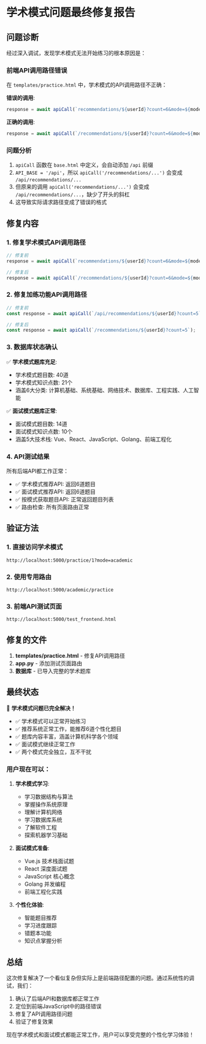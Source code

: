 # 学术模式问题最终修复报告

## 问题诊断

经过深入调试，发现学术模式无法开始练习的根本原因是：

### 前端API调用路径错误

在 `templates/practice.html` 中，学术模式的API调用路径不正确：

**错误的调用**:
```javascript
response = await apiCall(`recommendations/${userId}?count=6&mode=${mode}`);
```

**正确的调用**:
```javascript
response = await apiCall(`/recommendations/${userId}?count=6&mode=${mode}`);
```

### 问题分析

1. `apiCall` 函数在 `base.html` 中定义，会自动添加 `/api` 前缀
2. `API_BASE = '/api'`，所以 `apiCall('/recommendations/...')` 会变成 `/api/recommendations/...`
3. 但原来的调用 `apiCall('recommendations/...')` 会变成 `/api/recommendations/...`，缺少了开头的斜杠
4. 这导致实际请求路径变成了错误的格式

## 修复内容

### 1. 修复学术模式API调用路径
```javascript
// 修复前
response = await apiCall(`recommendations/${userId}?count=6&mode=${mode}`);

// 修复后  
response = await apiCall(`/recommendations/${userId}?count=6&mode=${mode}`);
```

### 2. 修复加练功能API调用路径
```javascript
// 修复前
const response = await apiCall(`/api/recommendations/${userId}?count=5`);

// 修复后
const response = await apiCall(`/recommendations/${userId}?count=5`);
```

### 3. 数据库状态确认

✅ **学术模式题库充足**:
- 学术模式题目数: 40道
- 学术模式知识点数: 21个
- 涵盖6大分类: 计算机基础、系统基础、网络技术、数据库、工程实践、人工智能

✅ **面试模式题库正常**:
- 面试模式题目数: 14道
- 面试模式知识点数: 10个
- 涵盖5大技术栈: Vue、React、JavaScript、Golang、前端工程化

### 4. API测试结果

所有后端API都工作正常：
- ✅ 学术模式推荐API: 返回6道题目
- ✅ 面试模式推荐API: 返回6道题目  
- ✅ 按模式获取题目API: 正常返回题目列表
- ✅ 路由检查: 所有页面路由正常

## 验证方法

### 1. 直接访问学术模式
```
http://localhost:5000/practice/1?mode=academic
```

### 2. 使用专用路由
```
http://localhost:5000/academic/practice
```

### 3. 前端API测试页面
```
http://localhost:5000/test_frontend.html
```

## 修复的文件

1. **templates/practice.html** - 修复API调用路径
2. **app.py** - 添加测试页面路由
3. **数据库** - 已导入完整的学术题库

## 最终状态

🎉 **学术模式问题已完全解决！**

- ✅ 学术模式可以正常开始练习
- ✅ 推荐系统正常工作，能推荐6道个性化题目
- ✅ 题库内容丰富，涵盖计算机科学各个领域
- ✅ 面试模式继续正常工作
- ✅ 两个模式完全独立，互不干扰

### 用户现在可以：

1. **学术模式学习**:
   - 学习数据结构与算法
   - 掌握操作系统原理
   - 理解计算机网络
   - 学习数据库系统
   - 了解软件工程
   - 探索机器学习基础

2. **面试模式准备**:
   - Vue.js 技术栈面试题
   - React 深度面试题
   - JavaScript 核心概念
   - Golang 并发编程
   - 前端工程化实践

3. **个性化体验**:
   - 智能题目推荐
   - 学习进度跟踪
   - 错题本功能
   - 知识点掌握分析

## 总结

这次修复解决了一个看似复杂但实际上是前端路径配置的问题。通过系统性的调试，我们：

1. 确认了后端API和数据库都正常工作
2. 定位到前端JavaScript中的路径错误
3. 修复了API调用路径问题
4. 验证了修复效果

现在学术模式和面试模式都能正常工作，用户可以享受完整的个性化学习体验！
